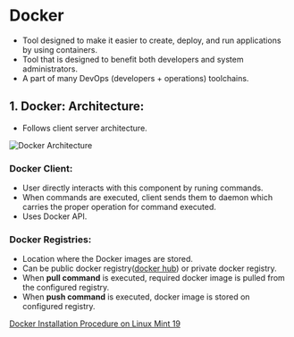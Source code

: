 # Docker 
- Tool designed to make it easier to create, deploy, and run applications by using containers.
- Tool that is designed to benefit both developers and system administrators.
- A part of many DevOps (developers + operations) toolchains.

## 1. Docker: Architecture:
- Follows client server architecture.

![Docker Architecture](https://geekflare.com/wp-content/uploads/2019/09/docker-architecture.png)

### Docker Client:
- User directly interacts with this component by runing commands.
- When commands are executed, client sends them to daemon which carries the proper operation for command executed.
- Uses Docker API.

### Docker Registries:
- Location where the Docker images are stored.
- Can be public docker registry([docker hub](https://hub.docker.com/)) or private docker registry.
- When **pull command** is executed, required docker image is pulled from the configured registry.
- When **push command** is executed, docker image is stored on configured registry.

[Docker Installation Procedure on Linux Mint 19](https://computingforgeeks.com/install-docker-and-docker-compose-on-linux-mint-19/)

